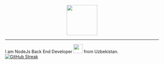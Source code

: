 <div id="header" align="center">
  <img src="https://media.giphy.com/media/WSBeyxvC1jH496xQGA/giphy.gif" width="100"/>  
</div>
<hr/>
I am NodeJs Back End Developer <img src="https://media.giphy.com/media/WUlplcMpOCEmTGBtBW/giphy.gif" width="30"> from Uzbekistan.
<br/>
<a href="https://git.io/streak-stats"><img src="https://streak-stats.demolab.com?user=Mirkhamdamov&theme=dark&hide_border=true" alt="GitHub Streak" /></a>
